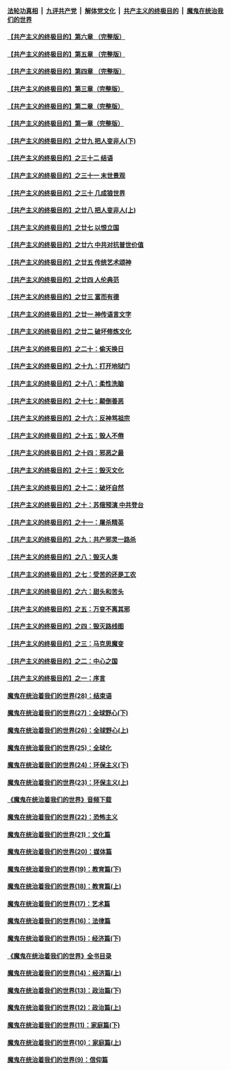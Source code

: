 ####  [法轮功真相](../../../../basic/blob/master/README.md?t=11121926) &nbsp;|&nbsp; [九评共产党](../../../../9ping.md/blob/master/README.md?t=11121926) &nbsp;|&nbsp; [解体党文化](../../../../jtdwh.md/blob/master/README.md?t=11121926)  &nbsp;|&nbsp; [共产主义的终极目的](../../../../gczydzjmd.md/blob/master/README.md?t=11121926) &nbsp;|&nbsp; [魔鬼在统治我们的世界](../../../../mgztzwmdsj.md/blob/master/README.md?t=11121926) 

#### [【共产主义的终极目的】第六章 （完整版）](../pages/nsc422/n11428913.md?t=11121926) 

#### [【共产主义的终极目的】第五章 （完整版）](../pages/nsc422/n11428912.md?t=11121926) 

#### [【共产主义的终极目的】第四章 （完整版）](../pages/nsc422/n11428907.md?t=11121926) 

#### [【共产主义的终极目的】第三章（完整版）](../pages/nsc422/n11428848.md?t=11121926) 

#### [【共产主义的终极目的】第二章（完整版）](../pages/nsc422/n11428831.md?t=11121926) 

#### [【共产主义的终极目的】第一章（完整版）](../pages/nsc422/n11417651.md?t=11121926) 

#### [【共产主义的终极目的】之廿九 把人变非人(下)](../pages/nsc422/n11344140.md?t=11121926) 

#### [【共产主义的终极目的】之三十二 结语](../pages/nsc422/n11360535.md?t=11121926) 

#### [【共产主义的终极目的】之三十一 末世景观](../pages/nsc422/n11351129.md?t=11121926) 

#### [【共产主义的终极目的】之三十 几成狼世界](../pages/nsc422/n11348280.md?t=11121926) 

#### [【共产主义的终极目的】之廿八 把人变非人(上)](../pages/nsc422/n11340492.md?t=11121926) 

#### [【共产主义的终极目的】之廿七 以恨立国](../pages/nsc422/n11336944.md?t=11121926) 

#### [【共产主义的终极目的】之廿六 中共对抗普世价值](../pages/nsc422/n11324785.md?t=11121926) 

#### [【共产主义的终极目的】之廿五 传统艺术颂神](../pages/nsc422/n11296396.md?t=11121926) 

#### [【共产主义的终极目的】之廿四 人伦典范](../pages/nsc422/n11296397.md?t=11121926) 

#### [【共产主义的终极目的】之廿三 富而有德](../pages/nsc422/n11283598.md?t=11121926) 

#### [【共产主义的终极目的】之廿一 神传语言文字](../pages/nsc422/n11263265.md?t=11121926) 

#### [【共产主义的终极目的】之廿二 破坏修炼文化](../pages/nsc422/n11245728.md?t=11121926) 

#### [【共产主义的终极目的】之二十：偷天换日](../pages/nsc422/n11238846.md?t=11121926) 

#### [【共产主义的终极目的】之十九：打开地狱门](../pages/nsc422/n11206376.md?t=11121926) 

#### [【共产主义的终极目的】之十八：柔性洗脑](../pages/nsc422/n11199994.md?t=11121926) 

#### [【共产主义的终极目的】之十七：颠倒善恶](../pages/nsc422/n11179782.md?t=11121926) 

#### [【共产主义的终极目的】之十六：反神骂祖宗](../pages/nsc422/n11166798.md?t=11121926) 

#### [【共产主义的终极目的】之十五：毁人不倦](../pages/nsc422/n11166792.md?t=11121926) 

#### [【共产主义的终极目的】之十四：邪恶之最](../pages/nsc422/n11150249.md?t=11121926) 

#### [【共产主义的终极目的】之十三：毁灭文化](../pages/nsc422/n11135227.md?t=11121926) 

#### [【共产主义的终极目的】之十二：破坏自然](../pages/nsc422/n11135214.md?t=11121926) 

#### [【共产主义的终极目的】之十：苏俄预演 中共登台](../pages/nsc422/n11118424.md?t=11121926) 

#### [【共产主义的终极目的】之十一：屠杀精英](../pages/nsc422/n11118442.md?t=11121926) 

#### [【共产主义的终极目的】之九：共产邪灵一路杀](../pages/nsc422/n11114139.md?t=11121926) 

#### [【共产主义的终极目的】之八：毁灭人类](../pages/nsc422/n11108503.md?t=11121926) 

#### [【共产主义的终极目的】之七：受苦的还是工农](../pages/nsc422/n11101809.md?t=11121926) 

#### [【共产主义的终极目的】之六：甜头和苦头](../pages/nsc422/n11096971.md?t=11121926) 

#### [【共产主义的终极目的】之五：万变不离其邪](../pages/nsc422/n11091285.md?t=11121926) 

#### [【共产主义的终极目的】之四：毁灭路线图](../pages/nsc422/n11086284.md?t=11121926) 

#### [【共产主义的终极目的】之三：马克思魔变](../pages/nsc422/n11061941.md?t=11121926) 

#### [【共产主义的终极目的】之二：中心之国](../pages/nsc422/n11047728.md?t=11121926) 

#### [【共产主义的终极目的】之一：序言](../pages/nsc422/n11086077.md?t=11121926) 

#### [魔鬼在统治着我们的世界(28)：结束语](../pages/nsc422/n10936246.md?t=11121926) 

#### [魔鬼在统治着我们的世界(27)：全球野心(下)](../pages/nsc422/n10928319.md?t=11121926) 

#### [魔鬼在统治着我们的世界(26)：全球野心(上)](../pages/nsc422/n10900318.md?t=11121926) 

#### [魔鬼在统治着我们的世界(25)：全球化](../pages/nsc422/n10788205.md?t=11121926) 

#### [魔鬼在统治着我们的世界(24)：环保主义(下)](../pages/nsc422/n10695307.md?t=11121926) 

#### [魔鬼在统治着我们的世界(23)：环保主义(上)](../pages/nsc422/n10688613.md?t=11121926) 

#### [《魔鬼在统治着我们的世界》音频下载](../pages/nsc422/n10635553.md?t=11121926) 

#### [魔鬼在统治着我们的世界(22)：恐怖主义](../pages/nsc422/n10614727.md?t=11121926) 

#### [魔鬼在统治着我们的世界(21)：文化篇](../pages/nsc422/n10597706.md?t=11121926) 

#### [魔鬼在统治着我们的世界(20)：媒体篇](../pages/nsc422/n10586579.md?t=11121926) 

#### [魔鬼在统治着我们的世界(19)：教育篇(下)](../pages/nsc422/n10564808.md?t=11121926) 

#### [魔鬼在统治着我们的世界(18)：教育篇(上)](../pages/nsc422/n10526970.md?t=11121926) 

#### [魔鬼在统治着我们的世界(17)：艺术篇](../pages/nsc422/n10499093.md?t=11121926) 

#### [魔鬼在统治着我们的世界(16)：法律篇](../pages/nsc422/n10485969.md?t=11121926) 

#### [魔鬼在统治着我们的世界(15)：经济篇(下)](../pages/nsc422/n10469975.md?t=11121926) 

#### [《魔鬼在统治着我们的世界》全书目录](../pages/nsc422/n10464261.md?t=11121926) 

#### [魔鬼在统治着我们的世界(14)：经济篇(上)](../pages/nsc422/n10457370.md?t=11121926) 

#### [魔鬼在统治着我们的世界(13)：政治篇(下)](../pages/nsc422/n10448270.md?t=11121926) 

#### [魔鬼在统治着我们的世界(12)：政治篇(上)](../pages/nsc422/n10444576.md?t=11121926) 

#### [魔鬼在统治着我们的世界(11)：家庭篇(下)](../pages/nsc422/n10440961.md?t=11121926) 

#### [魔鬼在统治着我们的世界(10)：家庭篇(上)](../pages/nsc422/n10435448.md?t=11121926) 

#### [魔鬼在统治着我们的世界(9)：信仰篇](../pages/nsc422/n10432159.md?t=11121926) 


